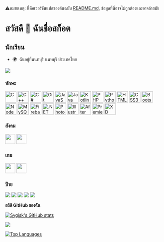 ⚠️หมายเหตุ: นี่คือเวอร์ชันแปลของต้นฉบับ [README.md](https://github.com/Sygisk/Sygisk/blob/main/README.md), ข้อมูลที่นี่อาจไม่ถูกต้องและอาจล้าสมัย

สวัสดี 👋 ฉันชื่อสก็อต
======================

นักเรียน
-------

* 🌍  ฉันอยู่ที่นนทบุรี นนทบุรี ประเทศไทย

<a href="https://www.github.com/Sygisk" target="_blank" rel="noreferrer"><img
src="https://img.shields.io/github/followers/Sygisk?logo=github&style=for-the-badge&color=0891b2&labelColor=0d1117" /></a>

### ทักษะ


<p align="left">
<a href="https://docs.microsoft.com/cpp/?view=msvc-170" target="_blank" rel="noreferrer"><img src="https://raw.githubusercontent.com/danielcranney/readme-generator/main/public/icons/skills/c-colored.svg" width="36" height="36" alt="C" /></a>
<a href="https://docs.microsoft.com/cpp/?view=msvc-170" target="_blank" rel="noreferrer"><img src="https://raw.githubusercontent.com/danielcranney/readme-generator/main/public/icons/skills/cplusplus-colored.svg" width="36" height="36" alt="C++" /></a>
<a href="https://docs.microsoft.com/dotnet/csharp/" target="_blank" rel="noreferrer"><img src="https://raw.githubusercontent.com/danielcranney/readme-generator/main/public/icons/skills/csharp-colored.svg" width="36" height="36" alt="C#" /></a>
<a href="https://git-scm.com/" target="_blank" rel="noreferrer"><img src="https://raw.githubusercontent.com/danielcranney/readme-generator/main/public/icons/skills/git-colored.svg" width="36" height="36" alt="Git" /></a>
<a href="https://developer.mozilla.org/docs/Web/JavaScript" target="_blank" rel="noreferrer"><img src="https://raw.githubusercontent.com/danielcranney/readme-generator/main/public/icons/skills/javascript-colored.svg" width="36" height="36" alt="JavaScript" /></a>
<a href="https://www.oracle.com/java/" target="_blank" rel="noreferrer"><img src="https://raw.githubusercontent.com/danielcranney/readme-generator/main/public/icons/skills/java-colored.svg" width="36" height="36" alt="Java" /></a>
<a href="https://kotlinlang.org/" target="_blank" rel="noreferrer"><img src="https://raw.githubusercontent.com/danielcranney/readme-generator/main/public/icons/skills/kotlin-colored.svg" width="36" height="36" alt="Kotlin" /></a>
<a href="https://www.php.net/" target="_blank" rel="noreferrer"><img src="https://raw.githubusercontent.com/danielcranney/readme-generator/main/public/icons/skills/php-colored.svg" width="36" height="36" alt="PHP" /></a>
<a href="https://www.python.org/" target="_blank" rel="noreferrer"><img src="https://raw.githubusercontent.com/danielcranney/readme-generator/main/public/icons/skills/python-colored.svg" width="36" height="36" alt="Python" /></a>
<a href="https://developer.mozilla.org/docs/Glossary/HTML5" target="_blank" rel="noreferrer"><img src="https://raw.githubusercontent.com/danielcranney/readme-generator/main/public/icons/skills/html5-colored.svg" width="36" height="36" alt="HTML5" /></a>
<a href="https://www.w3.org/TR/CSS/#css" target="_blank" rel="noreferrer"><img src="https://raw.githubusercontent.com/danielcranney/readme-generator/main/public/icons/skills/css3-colored.svg" width="36" height="36" alt="CSS3" /></a>
<a href="https://getbootstrap.com/" target="_blank" rel="noreferrer"><img src="https://raw.githubusercontent.com/danielcranney/readme-generator/main/public/icons/skills/bootstrap-colored.svg" width="36" height="36" alt="Bootstrap" /></a>
<a href="https://nodejs.org/" target="_blank" rel="noreferrer"><img src="https://raw.githubusercontent.com/danielcranney/readme-generator/main/public/icons/skills/nodejs-colored.svg" width="36" height="36" alt="NodeJS" /></a>
<a href="https://www.mysql.com/" target="_blank" rel="noreferrer"><img src="https://raw.githubusercontent.com/danielcranney/readme-generator/main/public/icons/skills/mysql-colored.svg" width="36" height="36" alt="MySQL" /></a>
<a href="https://firebase.google.com/" target="_blank" rel="noreferrer"><img src="https://raw.githubusercontent.com/danielcranney/readme-generator/main/public/icons/skills/firebase-colored.svg" width="36" height="36" alt="Firebase" /></a>
<a href="https://dotnet.microsoft.com" target="_blank" rel="noreferrer"><img src="https://raw.githubusercontent.com/danielcranney/readme-generator/main/public/icons/skills/dot-net-colored.svg" width="36" height="36" alt=".NET" /></a>
<a href="https://www.adobe.com/products/photoshop.html" target="_blank" rel="noreferrer"><img src="https://raw.githubusercontent.com/danielcranney/readme-generator/main/public/icons/skills/photoshop-colored.svg" width="36" height="36" alt="Photoshop" /></a>
<a href="https://www.adobe.com/products/illustrator.html" target="_blank" rel="noreferrer"><img src="https://raw.githubusercontent.com/danielcranney/readme-generator/main/public/icons/skills/illustrator-colored.svg" width="36" height="36" alt="Illustrator" /></a>
<a href="https://www.adobe.com/products/aftereffects.html" target="_blank" rel="noreferrer"><img src="https://raw.githubusercontent.com/danielcranney/readme-generator/main/public/icons/skills/aftereffects-colored.svg" width="36" height="36" alt="After Effects" /></a>
<a href="https://www.adobe.com/products/premiere.html" target="_blank" rel="noreferrer"><img src="https://raw.githubusercontent.com/danielcranney/readme-generator/main/public/icons/skills/premierepro-colored.svg" width="36" height="36" alt="Premiere Pro" /></a>
<a href="https://www.adobe.com/products/xd.html" target="_blank" rel="noreferrer"><img src="https://raw.githubusercontent.com/danielcranney/readme-generator/main/public/icons/skills/xd-colored.svg" width="36" height="36" alt="XD" /></a>
</p>

### สังคม

<p align="left">
<a href="https://www.github.com/Sygisk" target="_blank" rel="noreferrer"><img src="https://raw.githubusercontent.com/danielcranney/readme-generator/main/public/icons/socials/github.svg" width="32" height="32" /></a>
<a href="https://line.me" target="_blank" rel="noreferrer"><img src="https://user-images.githubusercontent.com/131740614/234199838-21f85477-95e7-469a-8af6-80473d11cc7b.svg" width="32" height="32" /></a>
</p>

### เกม

<p align="left">
<a href="https://www.fallguys.com/" target="_blank" rel="noreferrer"><img src="https://user-images.githubusercontent.com/131740614/234201109-2a3785e4-af1f-4b47-b81b-c8151a63de7a.png" width="32" height="32" /></a>
<a href="https://playvalorant.com/" target="_blank" rel="noreferrer"><img src="https://user-images.githubusercontent.com/131740614/234201834-228e82fc-35c2-443c-90cd-f382f49bfe59.svg" width="32" height="32" /></a>
</p>

### ป้าย

<p aliagn="left">
<img src="https://img.shields.io/badge/platform-win--64-lightgrey" /></a>
<img src="https://img.shields.io/badge/platform-android--11-lightgrey" /></a>
<img src="https://img.shields.io/badge/platform-android--magisk-lightgrey" /></a>
<img src="https://img.shields.io/badge/platform-ipados--beta-lightgrey" /></a>
<img src="https://img.shields.io/badge/youtube-premium-brightgreen" /></a>
</p>

<b>สถิติ GitHub ของฉัน</b>

<a href="http://www.github.com/Sygisk"><img src="https://github-readme-stats.vercel.app/api?username=Sygisk&show_icons=true&hide=&count_private=true&title_color=0891b2&text_color=ffffff&icon_color=0891b2&bg_color=0d1117&hide_border=true&show_icons=true" alt="Sygisk's GitHub stats" /></a>

<a href="http://www.github.com/Sygisk"><img src="https://github-readme-streak-stats.herokuapp.com/?user=Sygisk&stroke=ffffff&background=0d1117&ring=0891b2&fire=0891b2&currStreakNum=ffffff&currStreakLabel=0891b2&sideNums=ffffff&sideLabels=ffffff&dates=ffffff&hide_border=true" /></a>

<a href="https://github.com/Sygisk" align="left"><img src="https://github-readme-stats.vercel.app/api/top-langs/?username=Sygisk&langs_count=10&title_color=0891b2&text_color=ffffff&icon_color=0891b2&bg_color=0d1117&hide_border=true&locale=en&custom_title=Top%20%Languages" alt="Top Languages" /></a>
